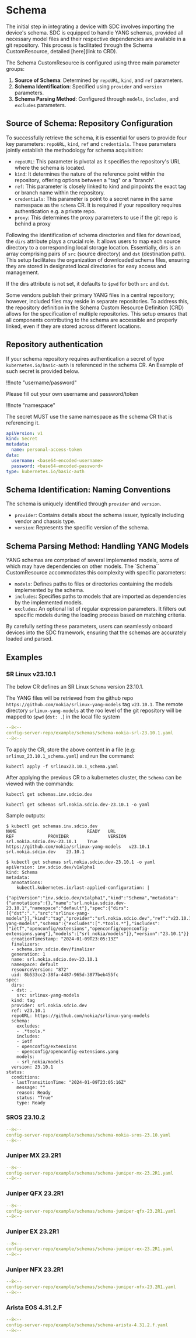 # Schema

The initial step in integrating a device with SDC involves importing the device's schema.
SDC is equipped to handle YANG schemas, provided all necessary model files and their respective dependencies are available in a git repository.
This process is facilitated through the Schema CustomResource, detailed [here](link to CRD).

The Schema CustomResource is configured using three main parameter groups:

1. __Source of Schema__: Determined by `repoURL`, `kind`, and `ref` parameters.
2. __Schema Identification__: Specified using `provider` and `version` parameters.
3. __Schema Parsing Method__: Configured through `models`, `includes`, and `excludes` parameters.

## Source of Schema: Repository Configuration

To successfully retrieve the schema, it is essential for users to provide four key parameters: `repoURL`, `kind`, `ref` and `credentials`.
These parameters jointly establish the methodology for schema acquisition:

* `repoURL`: This parameter is pivotal as it specifies the repository's URL where the schema is located.
* `kind`: It determines the nature of the reference point within the repository, offering options between a "tag" or a "branch".
* `ref`: This parameter is closely linked to kind and pinpoints the exact tag or branch name within the repository.
* `credentials`: This parameter is point to a secret name in the same namespace as the `schema` CR. It is required if your repository requires authentication e.g. a private repo.
* `proxy`: This determines the proxy parameters to use if the git repo is behind a proxy

Following the identification of schema directories and files for download, the `dirs` attribute plays a crucial role. It allows users to map each source directory to a corresponding local storage location. Essentially, dirs is an array comprising pairs of `src` (source directory) and `dst` (destination path). This setup facilitates the organization of downloaded schema files, ensuring they are stored in designated local directories for easy access and management.

If the dirs attribute is not set, it defaults to `$pwd` for both `src` and `dst`.

Some vendors publish their primary YANG files in a central repository; however, included files may reside in separate repositories. To address this, the repository definition in the Schema Custom Resource Definition (CRD) allows for the specification of multiple repositories. This setup ensures that all components contributing to the schema are accessible and properly linked, even if they are stored across different locations.

## Repository authentication

If your schema repository requires authentication a secret of type `kubernetes.io/basic-auth` is referenced in the schema CR. An Example of such secret is provided below.

!!!note "username/password"

  Please fill out your own username and password/token

!!!note "namespace"

  The secret MUST use the same namespace as the schema CR that is referencing it.

```yaml
apiVersion: v1
kind: Secret
metadata:
  name: personal-access-token
data:
  username: <base64-encoded-username>
  password: <base64-encoded-password>
type: kubernetes.io/basic-auth
```

## Schema Identification: Naming Conventions

The schema is uniquely identified through `provider` and `version`.

* `provider`: Contains details about the schema issuer, typically including vendor and chassis type.
* `version`: Represents the specific version of the schema.

## Schema Parsing Method: Handling YANG Models

YANG schemas are comprised of several implemented models, some of which may have dependencies on other models.
The `Schema`` CustomResource accommodates this complexity with specific parameters:

* `models`: Defines paths to files or directories containing the models implemented by the schema.
* `includes`: Specifies paths to models that are imported as dependencies by the implemented models.
* `excludes`: An optional list of regular expression parameters. It filters out specific models during the loading process based on matching criteria.

By carefully setting these parameters, users can seamlessly onboard devices into the SDC framework, ensuring that the schemas are accurately loaded and parsed.

## Examples

### SR Linux v23.10.1

The below CR defines an SR Linux `Schema` version 23.10.1.

The YANG files will be retrieved from the github repo `https://github.com/nokia/srlinux-yang-models` tag `v23.10.1`.
The remote directory `srlinux-yang-models` at the roo level of the git repository will be mapped to `$pwd` (`dst: .`) in the local file system

```yaml
--8<--
config-server-repo/example/schemas/schema-nokia-srl-23.10.1.yaml
--8<--
```

To apply the CR, store the above content in a file (e.g: `srlinux_23.10.1_schema.yaml`) and run the command:

```shell
kubectl apply -f srlinux23.10.1_schema.yaml
```

After applying the previous CR to a kubernetes cluster, the `Schema` can be viewed with the commands:

```shell
kubectl get schemas.inv.sdcio.dev
```

```shell
kubectl get schemas srl.nokia.sdcio.dev-23.10.1 -o yaml
```

Sample outputs:

```shell
$ kubectl get schemas.inv.sdcio.dev
NAME                           READY   URL                                            REF             PROVIDER               VERSION
srl.nokia.sdcio.dev-23.10.1    True    https://github.com/nokia/srlinux-yang-models   v23.10.1        srl.nokia.sdcio.dev    23.10.1
```

```shell
$ kubectl get schemas srl.nokia.sdcio.dev-23.10.1 -o yaml
apiVersion: inv.sdcio.dev/v1alpha1
kind: Schema
metadata:
  annotations:
    kubectl.kubernetes.io/last-applied-configuration: |
      {"apiVersion":"inv.sdcio.dev/v1alpha1","kind":"Schema","metadata":{"annotations":{},"name":"srl.nokia.sdcio.dev-23.10.1","namespace":"default"},"spec":{"dirs":[{"dst":".","src":"srlinux-yang-models"}],"kind":"tag","provider":"srl.nokia.sdcio.dev","ref":"v23.10.1","repoURL":"https://github.com/nokia/srlinux-yang-models","schema":{"excludes":[".*tools.*"],"includes":["ietf","openconfig/extensions","openconfig/openconfig-extensions.yang"],"models":["srl_nokia/models"]},"version":"23.10.1"}}
  creationTimestamp: "2024-01-09T23:05:13Z"
  finalizers:
  - schema.inv.sdcio.dev/finalizer
  generation: 1
  name: srl.nokia.sdcio.dev-23.10.1
  namespace: default
  resourceVersion: "872"
  uid: 8b533cc2-38fa-4487-965d-3877beb455fc
spec:
  dirs:
  - dst: .
    src: srlinux-yang-models
  kind: tag
  provider: srl.nokia.sdcio.dev
  ref: v23.10.1
  repoURL: https://github.com/nokia/srlinux-yang-models
  schema:
    excludes:
    - .*tools.*
    includes:
    - ietf
    - openconfig/extensions
    - openconfig/openconfig-extensions.yang
    models:
    - srl_nokia/models
  version: 23.10.1
status:
  conditions:
  - lastTransitionTime: "2024-01-09T23:05:16Z"
    message: ""
    reason: Ready
    status: "True"
    type: Ready
```

### SROS 23.10.2

```yaml
--8<--
config-server-repo/example/schemas/schema-nokia-sros-23.10.yaml
--8<--
```

### Juniper MX 23.2R1

```yaml
--8<--
config-server-repo/example/schemas/schema-juniper-mx-23.2R1.yaml
--8<--
```

### Juniper QFX 23.2R1

```yaml
--8<--
config-server-repo/example/schemas/schema-juniper-qfx-23.2R1.yaml
--8<--
```

### Juniper EX 23.2R1

```yaml
--8<--
config-server-repo/example/schemas/schema-juniper-ex-23.2R1.yaml
--8<--
```

### Juniper NFX 23.2R1

```yaml
--8<--
config-server-repo/example/schemas/schema-juniper-nfx-23.2R1.yaml
--8<--
```

### Arista EOS 4.31.2.F

```yaml
--8<--
config-server-repo/example/schemas/schema-arista-4.31.2.f.yaml
--8<--
```